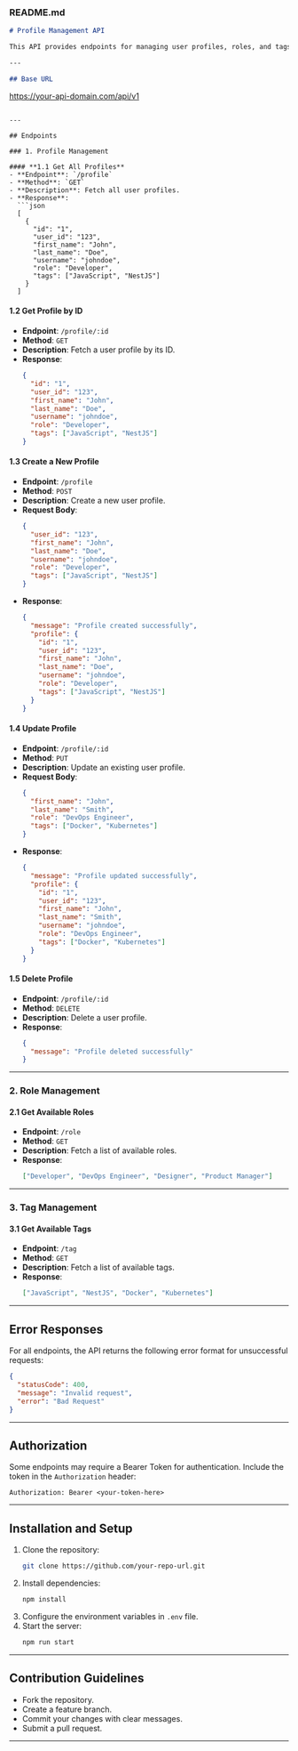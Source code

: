 ### README.md

```markdown
# Profile Management API

This API provides endpoints for managing user profiles, roles, and tags. Built using **NestJS**, it follows RESTful principles and uses JSON as the data exchange format.

---

## Base URL
```

https://your-api-domain.com/api/v1

````

---

## Endpoints

### 1. Profile Management

#### **1.1 Get All Profiles**
- **Endpoint**: `/profile`
- **Method**: `GET`
- **Description**: Fetch all user profiles.
- **Response**:
  ```json
  [
    {
      "id": "1",
      "user_id": "123",
      "first_name": "John",
      "last_name": "Doe",
      "username": "johndoe",
      "role": "Developer",
      "tags": ["JavaScript", "NestJS"]
    }
  ]
````

#### **1.2 Get Profile by ID**

- **Endpoint**: `/profile/:id`
- **Method**: `GET`
- **Description**: Fetch a user profile by its ID.
- **Response**:
  ```json
  {
    "id": "1",
    "user_id": "123",
    "first_name": "John",
    "last_name": "Doe",
    "username": "johndoe",
    "role": "Developer",
    "tags": ["JavaScript", "NestJS"]
  }
  ```

#### **1.3 Create a New Profile**

- **Endpoint**: `/profile`
- **Method**: `POST`
- **Description**: Create a new user profile.
- **Request Body**:
  ```json
  {
    "user_id": "123",
    "first_name": "John",
    "last_name": "Doe",
    "username": "johndoe",
    "role": "Developer",
    "tags": ["JavaScript", "NestJS"]
  }
  ```
- **Response**:
  ```json
  {
    "message": "Profile created successfully",
    "profile": {
      "id": "1",
      "user_id": "123",
      "first_name": "John",
      "last_name": "Doe",
      "username": "johndoe",
      "role": "Developer",
      "tags": ["JavaScript", "NestJS"]
    }
  }
  ```

#### **1.4 Update Profile**

- **Endpoint**: `/profile/:id`
- **Method**: `PUT`
- **Description**: Update an existing user profile.
- **Request Body**:
  ```json
  {
    "first_name": "John",
    "last_name": "Smith",
    "role": "DevOps Engineer",
    "tags": ["Docker", "Kubernetes"]
  }
  ```
- **Response**:
  ```json
  {
    "message": "Profile updated successfully",
    "profile": {
      "id": "1",
      "user_id": "123",
      "first_name": "John",
      "last_name": "Smith",
      "username": "johndoe",
      "role": "DevOps Engineer",
      "tags": ["Docker", "Kubernetes"]
    }
  }
  ```

#### **1.5 Delete Profile**

- **Endpoint**: `/profile/:id`
- **Method**: `DELETE`
- **Description**: Delete a user profile.
- **Response**:
  ```json
  {
    "message": "Profile deleted successfully"
  }
  ```

---

### 2. Role Management

#### **2.1 Get Available Roles**

- **Endpoint**: `/role`
- **Method**: `GET`
- **Description**: Fetch a list of available roles.
- **Response**:
  ```json
  ["Developer", "DevOps Engineer", "Designer", "Product Manager"]
  ```

---

### 3. Tag Management

#### **3.1 Get Available Tags**

- **Endpoint**: `/tag`
- **Method**: `GET`
- **Description**: Fetch a list of available tags.
- **Response**:
  ```json
  ["JavaScript", "NestJS", "Docker", "Kubernetes"]
  ```

---

## Error Responses

For all endpoints, the API returns the following error format for unsuccessful requests:

```json
{
  "statusCode": 400,
  "message": "Invalid request",
  "error": "Bad Request"
}
```

---

## Authorization

Some endpoints may require a Bearer Token for authentication. Include the token in the `Authorization` header:

```
Authorization: Bearer <your-token-here>
```

---

## Installation and Setup

1. Clone the repository:
   ```bash
   git clone https://github.com/your-repo-url.git
   ```
2. Install dependencies:
   ```bash
   npm install
   ```
3. Configure the environment variables in `.env` file.
4. Start the server:
   ```bash
   npm run start
   ```

---

## Contribution Guidelines

- Fork the repository.
- Create a feature branch.
- Commit your changes with clear messages.
- Submit a pull request.

---

```

```
